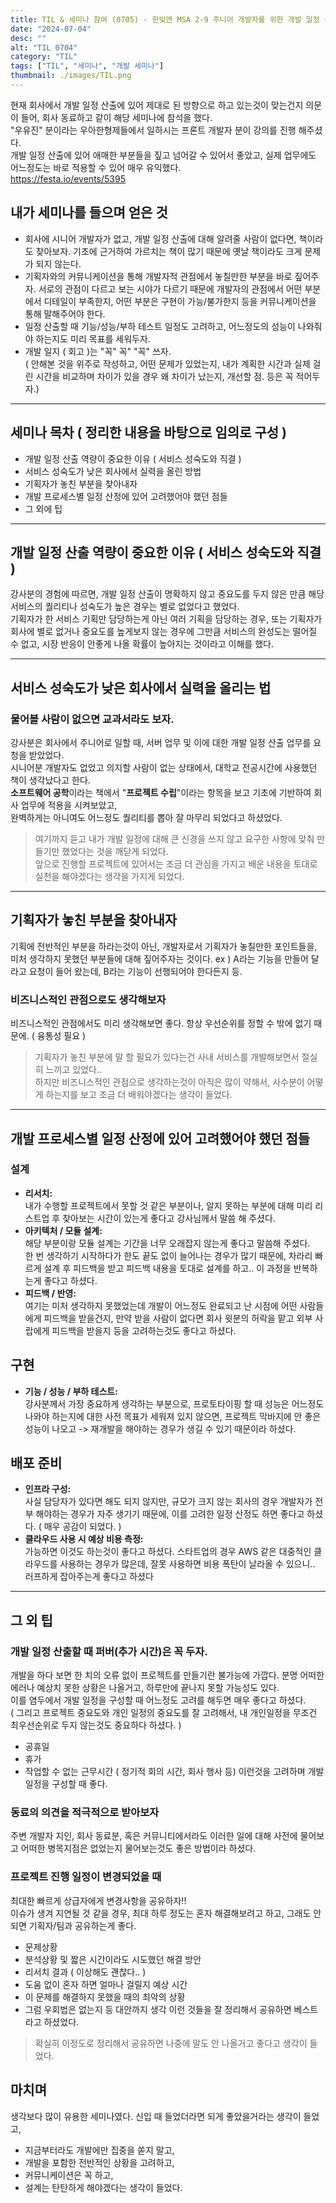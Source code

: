 ```yaml
---
title: TIL & 세미나 참여 (0705) - 한빛앤 MSA 2-9 주니어 개발자를 위한 개발 일정 산출 노하우 세미나 참여
date: "2024-07-04"
desc: ""
alt: "TIL 0704"
category: "TIL"
tags: ["TIL", "세미나", "개발 세미나"]
thumbnail: ./images/TIL.png
---
```


현재 회사에서 개발 일정 산출에 있어 제대로 된 방향으로 하고 있는것이 맞는건지 의문이 들어, 회사 동료하고 같이 해당 세미나에 참석을 했다.  
"우유진" 분이라는 우아한형제들에서 일하시는 프론트 개발자 분이 강의를 진행 해주셨다.  
개발 일정 산출에 있어 애매한 부분들을 짚고 넘어갈 수 있어서 좋았고, 실제 업무에도 어느정도는 바로 적용할 수 있어 매우 유익했다.  
https://festa.io/events/5395

## 내가 세미나를 들으며 얻은 것
- 회사에 시니어 개발자가 없고, 개발 일정 산출에 대해 알려줄 사람이 없다면, 책이라도 찾아보자. 기초에 근거하여 가르치는 책이 많기 때문에 옛날 책이라도 크게 문제가 되지 않는다.
- 기획자와의 커뮤니케이션을 통해 개발자적 관점에서 놓칠만한 부분을 바로 짚어주자. 서로의 관점이 다르고 보는 시야가 다르기 때문에 개발자의 관점에서 어떤 부분에서 디테일이 부족한지, 어떤 부분은 구현이 가능/불가한지 등을 커뮤니케이션을 통해 말해주어야 한다.
- 일정 산출할 때 기능/성능/부하 테스트 일정도 고려하고, 어느정도의 성능이 나와줘야 하는지도 미리 목표를 세워두자.
- 개발 일지 ( 회고 )는 "꼭" 꼭" "꼭" 쓰자.   
  ( 안해본 것을 위주로 작성하고, 어떤 문제가 있었는지, 내가 계획한 시간과 실제 걸린 시간을 비교하며 차이가 있을 경우 왜 차이가 났는지, 개선할 점. 등은 꼭 적어두자.)

---

## 세미나 목차 ( 정리한 내용을 바탕으로 임의로 구성 )
- 개발 일정 산출 역량이 중요한 이유 ( 서비스 성숙도와 직결 )
- 서비스 성숙도가 낮은 회사에서 실력을 올린 방법
- 기획자가 놓친 부분을 찾아내자
- 개발 프로세스별 일정 산정에 있어 고려했어야 했던 점들
- 그 외에 팁

---

## 개발 일정 산출 역량이 중요한 이유 ( 서비스 성숙도와 직결 )
강사분의 경험에 따르면, 개발 일정 산출이 명확하지 않고 중요도를 두지 않은 만큼 해당 서비스의 퀄리티나 성숙도가 높은 경우는 별로 없었다고 했었다.  
기획자가 한 서비스 기획만 담당하는게 아닌 여러 기획을 담당하는 경우, 또는 기획자가 회사에 별로 없거나 중요도를 높게보지 않는 경우에
그만큼 서비스의 완성도는 떨어질 수 없고, 시장 반응이 안좋게 나올 확률이 높아지는 것이라고 이해를 했다.
  
---

## 서비스 성숙도가 낮은 회사에서 실력을 올리는 법

### 물어볼 사람이 없으면 교과서라도 보자.
강사분은 회사에서 주니어로 일할 때, 서버 업무 및 이에 대한 개발 일정 산출 업무를 요청을 받았었다.  
시니어분 개발자도 없었고 의지할 사람이 없는 상태에서, 대학교 전공시간에 사용했던 책이 생각났다고 한다.  
**소프트웨어 공학**이라는 책에서 "**프로젝트 수립**"이라는 항목을 보고 기초에 기반하여 회사 업무에 적용을 시켜보았고,   
완벽하게는 아니여도 어느정도 퀄리티를 뽑아 잘 마무리 되었다고 하셨었다.

> 여기까지 듣고 내가 개발 일정에 대해 큰 신경을 쓰지 않고 요구한 사항에 맞춰 만들기만 했었다는 것을 깨닫게 되었다.  
> 앞으로 진행할 프로젝트에 있어서는 조금 더 관심을 가지고 배운 내용을 토대로 실천을 해야겠다는 생각을 가지게 되었다.

---

## 기획자가 놓친 부분을 찾아내자
기획에 전반적인 부분을 하라는것이 아닌, 개발자로서 기획자가 놓칠만한 포인트들을, 미처 생각하지 못했던 부분들에 대해 짚어주자는 것이다.
ex ) A라는 기능을 만들어 달라고 요청이 들어 왔는데, B라는 기능이 선행되어야 한다든지 등.

### 비즈니스적인 관점으로도 생각해보자
비즈니스적인 관점에서도 미리 생각해보면 좋다. 항상 우선순위를 정할 수 밖에 없기 때문에. ( 융통성 필요 )

> 기획자가 놓친 부분에 말 할 필요가 있다는건 사내 서비스를 개발해보면서 절실히 느끼고 있었다..  
> 하지만 비즈니스적인 관점으로 생각하는것이 아직은 많이 약해서, 사수분이 어떻게 하는지를 보고 조금 더 배워야겠다는 생각이 들었다.

---

## 개발 프로세스별 일정 산정에 있어 고려했어야 했던 점들

### 설계
- **리서치:**  
  내가 수행할 프로젝트에서 못할 것 같은 부분이나, 알지 못하는 부분에 대해 미리 리스트업 후 찾아보는 시간이 있는게 좋다고 강사님께서 말씀 해 주셨다.
- **아키텍처 / 모듈 설계:**  
  해당 부분이랑 모듈 설계는 기간을 너무 오래잡지 않는게 좋다고 말씀해 주셨다.  
  한 번 생각하기 시작하다가 한도 끝도 없이 늘어나는 경우가 많기 때문에, 차라리 빠르게 설계 후 피드백을 받고 피드백 내용을 토대로 설계를 하고.. 이 과정을 반복하는게 좋다고 하셨다.
- **피드백 / 반영:**  
  여기는 미처 생각하지 못했었는데 개발이 어느정도 완료되고 난 시점에 어떤 사람들에게 피드백을 받을건지, 만약 받을 사람이 없다면 회사 윗분의 허락을 맡고 외부 사랍에게 피드백을 받을지 등을 고려하는것도 좋다고 하셨다.


## 구현
- **기능 / 성능 / 부하 테스트:**  
  강사분께서 가장 중요하게 생각하는 부분으로, 프로토타이핑 할 때 성능은 어느정도 나와야 하는지에 대한 사전 목표가 세워져 있지 않으면, 프로젝트 막바지에 안 좋은 성능이 나오고 -> 재개발을 해야하는 경우가 생길 수 있기 때문이라 하셨다.

## 배포 준비
- **인프라 구성:**  
  사실 담당자가 있다면 해도 되지 않지만, 규모가 크지 않는 회사의 경우 개발자가 전부 해야하는 경우가 자주 생기기 때문에, 이를 고려한 일정 산정도 하면 좋다고 하셨다. ( 매우 공감이 되었다. )
- **클라우드 사용 시 예상 비용 측정:**  
  가능하면 이것도 하는것이 좋다고 하셨다. 스타트업의 경우 AWS 같은 대중적인 클라우드를 사용하는 경우가 많은데, 잘못 사용하면 비용 폭탄이 날라올 수 있으니.. 러프하게 잡아주는게 좋다고 하셨다

---

## 그 외 팁

### 개발 일정 산출할 때 퍼버(추가 시간)은 꼭 두자.
개발을 하다 보면 한 치의 오류 없이 프로젝트를 만들기란 불가능에 가깝다. 분명 어떠한 에러나 예상치 못한 상황은 나올거고, 하루만에 끝나지 못할 가능성도 있다.  
이를 염두에서 개발 일정을 구성할 때 어느정도 고려를 해두면 매우 좋다고 하셨다.  
( 그리고 프로젝트 중요도와 개인 일정의 중요도를 잘 고려해서, 내 개인일정을 무조건 최우선순위로 두지 않는것도 중요하다 하셨다. )
- 공휴일
- 휴가
- 작업할 수 없는 근무시간 ( 정기적 회의 시간, 회사 행사 등)
이런것을 고려하며 개발 일정을 구성할 때 좋다.

### 동료의 의견을 적극적으로 받아보자
주변 개발자 지인, 회사 동료분, 혹은 커뮤니티에서라도 이러한 일에 대해 사전에 물어보고 어떠한 병목지점은 없었는지 물어보는것도 좋은 방법이라 하셨다.

### 프로젝트 진행 일정이 변경되었을 때
최대한 빠르게 상급자에게 변경사항을 공유하자!!  
이슈가 생겨 지연될 것 같을 경우, 최대 하루 정도는 혼자 해결해보려고 하고, 그래도 안 되면 기획자/팀과 공유하는게 좋다.  
- 문제상황
- 분석상황 및 짧은 시간이라도 시도했던 해결 방안
- 리서치 결과 ( 이상해도 괜찮다.. )
- 도움 없이 혼자 하면 얼마나 걸릴지 예상 시간
- 이 문제를 해결하지 못했을 때의 최악의 상황
- 그럼 우회법은 없는지 등 대안까지 생각
이런 것들을 잘 정리해서 공유하면 베스트라고 하셨었다.

> 확실히 이정도로 정리해서 공유하면 나중에 말도 안 나올거고 좋다고 생각이 들었다.

## 마치며
생각보다 많이 유용한 세미나였다. 신입 때 들었더라면 되게 좋았을거라는 생각이 들었고,  
- 지금부터라도 개발에만 집중을 쏟지 말고, 
- 개발을 포함한 전반적인 상황을 고려하고,
- 커뮤니케이션은 꼭 하고,
- 설계는 탄탄하게 해야겠다는 생각이 들었다.



